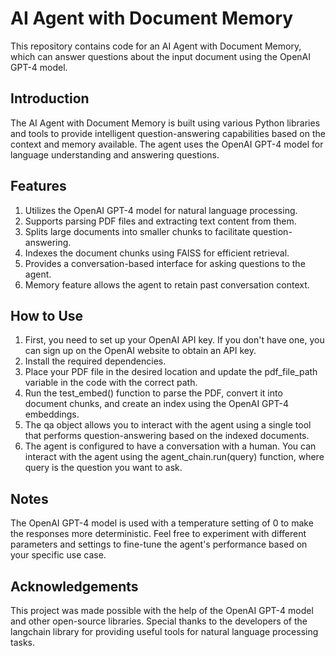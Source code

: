 # AI Agent with Document Memory
This repository contains code for an AI Agent with Document Memory, which can answer questions about the input document using the OpenAI GPT-4 model.

## Introduction
The AI Agent with Document Memory is built using various Python libraries and tools to provide intelligent question-answering capabilities based on the context and memory available. The agent uses the OpenAI GPT-4 model for language understanding and answering questions.

## Features
1. Utilizes the OpenAI GPT-4 model for natural language processing.
2. Supports parsing PDF files and extracting text content from them.
3. Splits large documents into smaller chunks to facilitate question-answering.
4. Indexes the document chunks using FAISS for efficient retrieval.
5. Provides a conversation-based interface for asking questions to the agent.
6. Memory feature allows the agent to retain past conversation context.

## How to Use
1. First, you need to set up your OpenAI API key. If you don't have one, you can sign up on the OpenAI website to obtain an API key.
2. Install the required dependencies.
3. Place your PDF file in the desired location and update the pdf_file_path variable in the code with the correct path.
4. Run the test_embed() function to parse the PDF, convert it into document chunks, and create an index using the OpenAI GPT-4 embeddings.
5. The qa object allows you to interact with the agent using a single tool that performs question-answering based on the indexed documents.
6. The agent is configured to have a conversation with a human. You can interact with the agent using the agent_chain.run(query) function, where query is the question you want to ask.


## Notes
The OpenAI GPT-4 model is used with a temperature setting of 0 to make the responses more deterministic.
Feel free to experiment with different parameters and settings to fine-tune the agent's performance based on your specific use case.


## Acknowledgements
This project was made possible with the help of the OpenAI GPT-4 model and other open-source libraries.
Special thanks to the developers of the langchain library for providing useful tools for natural language processing tasks.


